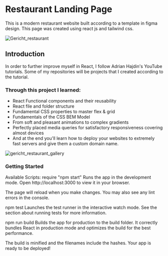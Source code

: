 # Restaurant Landing Page

This is a modern restaurant website built according to a template in figma design. This page was created using react js and tailwind css. 

![Gericht_restaurant](https://github.com/Mara1395/Gericht-restaurant/assets/104097778/344af0ce-e927-4f0a-b27d-bd83a435df9e)


## Introduction

In order to further improve myself in React, I follow Adrian Hajdin's YouTube tutorials. Some of my repositories will be projects that I created according to the tutorial.

### Through this project I learned:
  <ul>
    <li>React Functional components and their reusability</li>
    <li>React file and folder structure</li>
    <li>Fundamental CSS properties to master flex & grid</li>
    <li>Fundamentals of the CSS BEM Model</li>
    <li>From soft and pleasant animations to complex gradients</li>
    <li>Perfectly placed media queries for satisfactory responsiveness covering almost devices</li>
    <li>And at the end you'll learn how to deploy your websites to extremely fast servers and give them a custom domain name.</li>
  </ul>

![gericht_restaurant_gallery](https://github.com/Mara1395/Gericht-restaurant/assets/104097778/2ccae7dc-6cd2-4497-9f71-81f365d5ddf7) 
 ### Getting Started
Available Scripts:
require "npm start"
Runs the app in the development mode.
Open http://localhost:3000 to view it in your browser.

The page will reload when you make changes.
You may also see any lint errors in the console.

npm test
Launches the test runner in the interactive watch mode.
See the section about running tests for more information.

npm run build
Builds the app for production to the build folder.
It correctly bundles React in production mode and optimizes the build for the best performance.

The build is minified and the filenames include the hashes.
Your app is ready to be deployed!



